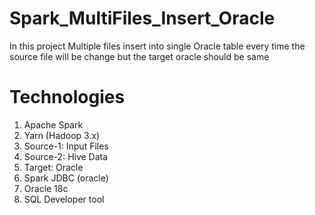 # Spark_MultiFiles_Insert_Oracle
In this project Multiple files insert into single Oracle table every time the source file will be change but the target oracle should be same

# Technologies
1. Apache Spark
2. Yarn (Hadoop 3.x)
3. Source-1: Input Files
4. Source-2: Hive Data
5. Target: Oracle
6. Spark JDBC (oracle)
7. Oracle 18c
8. SQL Developer tool

